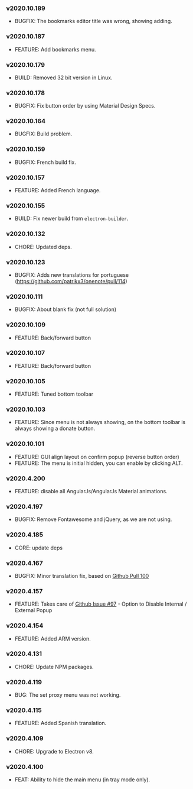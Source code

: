 ### v2020.10.189
* BUGFIX: The bookmarks editor title was wrong, showing adding.



### v2020.10.187
* FEATURE: Add bookmarks menu.



### v2020.10.179
* BUILD: Removed 32 bit version in Linux.



### v2020.10.178
* BUGFIX: Fix button order by using Material Design Specs.



### v2020.10.164
* BUGFIX: Build problem.



### v2020.10.159
* BUGFIX: French build fix.



### v2020.10.157
* FEATURE: Added French language.



### v2020.10.155
* BUILD: Fix newer build from `electron-builder`.



### v2020.10.132
* CHORE: Updated deps.



### v2020.10.123
* BUGFIX: Adds new translations for portuguese (https://github.com/patrikx3/onenote/pull/114)



### v2020.10.111
* BUGFIX: About blank fix (not full solution)



### v2020.10.109
* FEATURE: Back/forward button



### v2020.10.107
* FEATURE: Back/forward button



### v2020.10.105
* FEATURE: Tuned bottom toolbar



### v2020.10.103
* FEATURE: Since menu is not always showing, on the bottom toolbar is always showing a donate button.



### v2020.10.101
* FEATURE: GUI align layout on confirm popup (reverse button order) 
* FEATURE: The menu is initial hidden, you can enable by clicking ALT. 



### v2020.4.200
* FEATURE: disable all AngularJs/AngularJs Material animations.



### v2020.4.197
* BUGFIX: Remove Fontawesome and jQuery, as we are not using.



### v2020.4.185
* CORE: update deps



### v2020.4.167
* BUGFIX: Minor translation fix, based on [Github Pull 100](https://github.com/patrikx3/onenote/pull/100)



### v2020.4.157
* FEATURE: Takes care of [Github Issue #97](https://github.com/patrikx3/onenote/issues/97) - Option to Disable Internal / External Popup 



### v2020.4.154
* FEATURE: Added ARM version.



### v2020.4.131
* CHORE: Update NPM packages.



### v2020.4.119
* BUG: The set proxy menu was not working.



### v2020.4.115
* FEATURE: Added Spanish translation.



### v2020.4.109
* CHORE: Upgrade to Electron v8.



### v2020.4.100
* FEAT: Ability to hide the main menu (in tray mode only).

